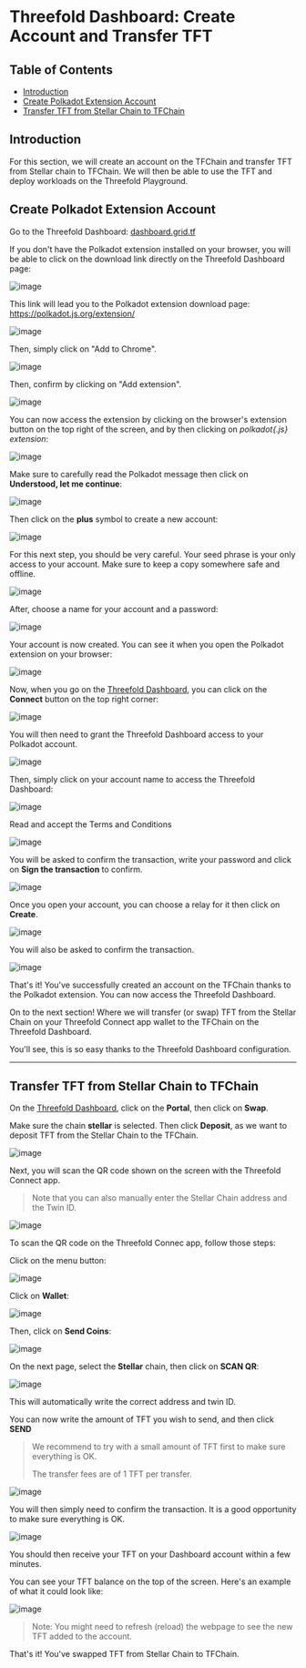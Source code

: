 <h1> Threefold Dashboard: Create Account and Transfer TFT </h1>

<h2> Table of Contents </h2>

- [Introduction](#introduction)
- [Create Polkadot Extension Account](#create-polkadot-extension-account)
- [Transfer TFT from Stellar Chain to TFChain](#transfer-tft-from-stellar-chain-to-tfchain)

## Introduction

For this section, we will create an account on the TFChain and transfer TFT from Stellar chain to TFChain. We will then be able to use the TFT and deploy workloads on the Threefold Playground.

## Create Polkadot Extension Account

Go to the Threefold Dashboard: [dashboard.grid.tf](https://dashboard.grid.tf/)

If you don't have the Polkadot extension installed on your browser, you will be able to click on the download link directly on the Threefold Dashboard page:

![image](./img/dashboard_1.png)

This link will lead you to the Polkadot extension download page: https://polkadot.js.org/extension/

![image](./img/dashboard_2.png)

Then, simply click on "Add to Chrome".

![image](./img/dashboard_3.png)

Then, confirm by clicking on "Add extension".

![image](./img/dashboard_4.png)

You can now access the extension by clicking on the browser's extension button on the top right of the screen, and by then clicking on *polkadot{.js} extension*:

![image](./img/dashboard_5.png)

Make sure to carefully read the Polkadot message then click on **Understood, let me continue**:

![image](./img/dashboard_6.png)

Then click on the **plus** symbol to create a new account:

![image](./img/dashboard_7.png)

For this next step, you should be very careful. Your seed phrase is your only access to your account. Make sure to keep a copy somewhere safe and offline.

![image](./img/dashboard_8.png)

After, choose a name for your account and a password:

![image](./img/dashboard_9.png)

Your account is now created. You can see it when you open the Polkadot extension on your browser:

![image](./img/dashboard_10.png)

Now, when you go on the [Threefold Dashboard](https://dashboard.grid.tf/), you can click on the **Connect** button on the top right corner:

![image](./img/dashboard_11.png)

You will then need to grant the Threefold Dashboard access to your Polkadot account.

![image](./img/dashboard_12.png)

Then, simply click on your account name to access the Threefold Dashboard:

![image](./img/dashboard_14.png)

Read and accept the Terms and Conditions

![image](./img/dashboard_15.png)

You will be asked to confirm the transaction, write your password and click on **Sign the transaction** to confirm.

![image](./img/dashboard_13.png)

Once you open your account, you can choose  a relay for it then click on **Create**.

![image](./img/dashboard_relay.png)

You will also be asked to confirm the transaction.

![image](./img/dashboard_13.png)

That's it! You've successfully created an account on the TFChain thanks to the Polkadot extension. You can now access the Threefold Dashboard.

On to the next section! Where we will transfer (or swap) TFT from the Stellar Chain on your Threefold Connect app wallet to the TFChain on the Threefold Dashboard.

You'll see, this is so easy thanks to the Threefold Dashboard configuration.

***

## Transfer TFT from Stellar Chain to TFChain

On the [Threefold Dashboard](https://dashboard.grid.tf/), click on the **Portal**, then click on **Swap**.

Make sure the chain **stellar** is selected. Then click **Deposit**, as we want to deposit TFT from the Stellar Chain to the TFChain.

![image](./img/dashboard_16.png)

Next, you will scan the QR code shown on the screen with the Threefold Connect app.

> Note that you can also manually enter the Stellar Chain address and the Twin ID.

![image](./img/dashboard_17.png)

To scan the QR code on the Threefold Connec app, follow those steps:

Click on the menu button:

![image](./img/dashboard_18.png)

Click on **Wallet**:

![image](./img/dashboard_19.png)

Then, click on **Send Coins**:

![image](./img/dashboard_20.png)

On the next page, select the **Stellar** chain, then click on **SCAN QR**:

![image](./img/dashboard_21.png)


This will automatically write the correct address and twin ID.

You can now write the amount of TFT you wish to send, and then click **SEND**

> We recommend to try with a small amount of TFT first to make sure everything is OK.
>
> The transfer fees are of 1 TFT per transfer.

![image](./img/dashboard_22.png)

You will then simply need to confirm the transaction. It is a good opportunity to make sure everything is OK.

![image](./img/dashboard_23.png)

You should then receive your TFT on your Dashboard account within a few minutes.

You can see your TFT balance on the top of the screen. Here's an example of what it could look like:

![image](./img/dashboard_24.png)

> Note: You might need to refresh (reload) the webpage to see the new TFT added to the account.

That's it! You've swapped TFT from Stellar Chain to TFChain.
